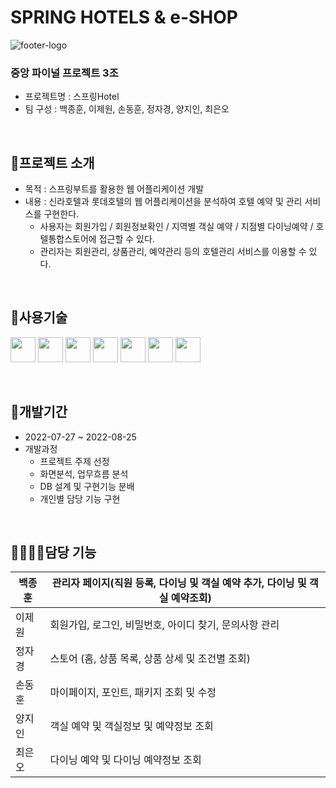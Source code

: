 # SPRING HOTELS & e-SHOP


  
![footer-logo](https://user-images.githubusercontent.com/107451401/186796646-9f303fc4-83e2-457b-9214-08a94f7f4366.png)


### 중앙 파이널 프로젝트 3조
- 프로젝트명 : 스프링Hotel
- 팀 구성 : 백종훈, 이제원, 손동훈, 정자경, 양지인, 최은오
<br>


    
## 🏨프로젝트 소개
- 목적 : 스프링부트를 활용한 웹 어플리케이션 개발
- 내용 : 신라호텔과 롯데호텔의 웹 어플리케이션을 분석하여 호텔 예약 및 관리 서비스를 구현한다.
  - 사용자는 회원가입 / 회원정보확인 / 지역별 객실 예약 / 지점별 다이닝예약 / 호텔통합스토어에 접근할 수 있다.
  - 관리자는 회원관리, 상품관리, 예약관리 등의 호텔관리 서비스를 이용할 수 있다.

<br>

## 🏨사용기술

<img height="40px" src="https://img.shields.io/badge/JavaScript-F7DF1E?style=flat&logo=JavaScript&logoColor=white"/> <img height="40px" src="https://img.shields.io/badge/jQuery-0769AD?style=flat&logo=jQuery&logoColor=white"/>
<img height="40px" src="https://img.shields.io/badge/JSON-000000?style=flat&logo=JSON&logoColor=white"/>
<img height="40px"  src="https://img.shields.io/badge/Spring Boot-6DB33F?style=flat&logo=Spring Boot&logoColor=white"/>
<img height="40px" src="https://img.shields.io/badge/CSS-1572B6?style=flat&logo=CSS3&logoColor=white"/>
<img height="40px" src="https://img.shields.io/badge/HTML-E34F26?style=flat&logo=HTML5&logoColor=white"/>
<img height="40px" src="https://img.shields.io/badge/Bootstrap-7952B3?style=flat&logo=Bootstrap&logoColor=white"/>


<br>
    
## 📅개발기간
- 2022-07-27 ~ 2022-08-25
- 개발과정
  - 프로젝트 주제 선정
  - 화면분석, 업무흐름 분석
  - DB 설계 및 구현기능 분배
  - 개인별 담당 기능 구현
  
<br>
    
## 👨‍💻👩‍💻담당 기능

 백종훈 | 관리자 페이지(직원 등록, 다이닝 및 객실 예약 추가, 다이닝 및 객실 예약조회)
---- | ---- 
 이제원 | 회원가입, 로그인, 비밀번호, 아이디 찾기, 문의사항 관리
 정자경 | 스토어 (홈, 상품 목록, 상품 상세 및 조건별 조회)
 손동훈 | 마이페이지, 포인트, 패키지 조회 및 수정
 양지인 | 객실 예약 및 객실정보 및 예약정보 조회
 최은오 | 다이닝 예약 및 다이닝 예약정보 조회
<br>
